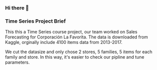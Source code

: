 ### Hi there 👋

<!--
**gchai123/gchai123** is a ✨ _special_ ✨ repository because its `README.md` (this file) appears on your GitHub profile.

Here are some ideas to get you started:
-->
### Time Series Project Brief
This this a Time Series course project, our team worked on Sales Forecasting for  Corporación La Favorita. The data is downloaded from Kaggle, orginally include 4100 items data from 2013-2017.

We cut the datasize and only chose 2 stores, 5 families, 5 items for each family and store. In this way, it's easier to check our pipline and tune parameters. 


